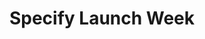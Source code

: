 ---
title: Specify Launch Week
company: Specify
start: 2023-06-12
finish: 2023-06-16
link: https://specifyapp-launchweek.framer.website/launchweek
image: /media/event-specify.png
launchpage: true
---
